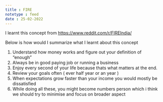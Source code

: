 ```yaml
---
title : FIRE
notetype : feed
date : 25-02-2022
---
```


I learnt this concept from https://www.reddit.com/r/FIREIndia/

Below is how would I summarize what I learnt about this concept

1. Understand how money works and figure out your definition of “enough”
2. Always be in good paying job or running a business 
3. Enjoy every second of your life because thats what matters at the end. 
4. Review your goals often ( ever half year or an year )
5. When expectations grow faster than your income you would mostly be dissatisfied 
6. While doing all these, you might become numbers person which i think we should try to minimise and focus on broader aspect